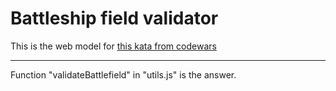 # Battleship field validator

This is the web model for [this kata from codewars](https://www.codewars.com/kata/52bb6539a4cf1b12d90005b7)

---

Function "validateBattlefield" in "utils.js" is the answer.